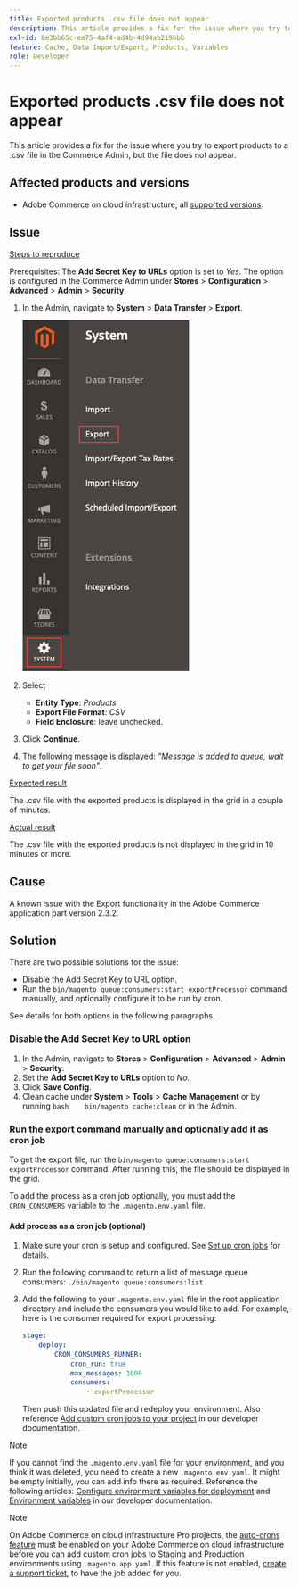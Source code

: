 ```yaml
---
title: Exported products .csv file does not appear
description: This article provides a fix for the issue where you try to export products to a .csv file in the Commerce Admin, but the file does not appear.
exl-id: 8e3bb65c-ea75-4af4-ad4b-4d94ab219bbb
feature: Cache, Data Import/Export, Products, Variables
role: Developer
---
```

# Exported products .csv file does not appear

This article provides a fix for the issue where you try to export products to a .csv file in the Commerce Admin, but the file does not appear.

## Affected products and versions

* Adobe Commerce on cloud infrastructure, all [supported versions](https://magento.com/sites/default/files/magento-software-lifecycle-policy.pdf).

## Issue

 <u>Steps to reproduce</u>

Prerequisites: The **Add Secret Key to URLs** option is set to *Yes*. The option is configured in the Commerce Admin under **Stores** > **Configuration** > **Advanced** > **Admin** > **Security**.

1. In the Admin, navigate to **System** > **Data Transfer** > **Export**.

    ![magento_export_products_2.3.4.png](assets/magento_export_products_2.3.4.png)

1. Select
    * **Entity Type**: *Products*
    * **Export File Format**: *CSV*
    * **Field Enclosure**: leave unchecked.
1. Click **Continue**.
1. The following message is displayed: *"Message is added to queue, wait to get your file soon"*.

 <u>Expected result</u>

The .csv file with the exported products is displayed in the grid in a couple of minutes.

 <u>Actual result</u>

The .csv file with the exported products is not displayed in the grid in 10 minutes or more.

## Cause

A known issue with the Export functionality in the Adobe Commerce application part version 2.3.2.

## Solution

There are two possible solutions for the issue:

* Disable the Add Secret Key to URL option.
* Run the `bin/magento queue:consumers:start exportProcessor` command manually, and optionally configure it to be run by cron.

See details for both options in the following paragraphs.

### Disable the Add Secret Key to URL option

1. In the Admin, navigate to **Stores** > **Configuration** > **Advanced** > **Admin** > **Security**.
1. Set the **Add Secret Key to URLs** option to *No.*
1. Click **Save Config**.
1. Clean cache under **System** > **Tools** > **Cache Management** or by running    ```bash    bin/magento cache:clean``` or in the Admin.

### Run the export command manually and optionally add it as cron job

To get the export file, run the `bin/magento queue:consumers:start exportProcessor` command. After running this, the file should be displayed in the grid.


To add the process as a cron job optionally, you must add the `CRON_CONSUMERS` variable to the `.magento.env.yaml` file.

#### Add process as a cron job (optional)

1. Make sure your cron is setup and configured. See [Set up cron jobs](/docs/commerce-cloud-service/user-guide/configure/app/properties/crons-property.html) for details.
1. Run the following command to return a list of message queue consumers:     `./bin/magento queue:consumers:list`
1. Add the following to your `.magento.env.yaml` file in the root application directory and include the consumers you would like to add. For example, here is the consumer required for export processing:

   ```yaml
   stage:
       deploy:
           CRON_CONSUMERS_RUNNER:
               cron_run: true
               max_messages: 1000
               consumers:
                   - exportProcessor
   ```

   Then push this updated file and redeploy your environment. Also reference [Add custom cron jobs to your project](/docs/commerce-cloud-service/user-guide/configure/app/properties/crons-property.html#add-custom-cron-jobs-to-your-project) in our developer documentation.

>[!NOTE]
>
>If you cannot find the `.magento.env.yaml` file for your environment, and you think it was deleted, you need to create a new `.magento.env.yaml`. It might be empty initially, you can add info there as required. Reference the following articles: [Configure environment variables for deployment](/docs/commerce-cloud-service/user-guide/configure/env/configure-env-yaml.html) and [Environment variables](/docs/commerce-cloud-service/user-guide/configure/env/stage/variables-intro.html) in our developer documentation.

>[!NOTE]
>
>On Adobe Commerce on cloud infrastructure Pro projects, the [auto-crons feature](/docs/commerce-cloud-service/user-guide/configure/app/properties/crons-property.html?lang=en#crontab) must be enabled on your Adobe Commerce on cloud infrastructure before you can add custom cron jobs to Staging and Production environments using `.magento.app.yaml`. If this feature is not enabled, [create a support ticket](/help/help-center-guide/help-center/magento-help-center-user-guide.md#submit-ticket), to have the job added for you.
